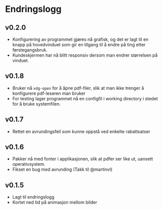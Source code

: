 # Endringslogg

## v0.2.0
- Konfigurering av programmet gjøres nå grafisk, og det er lagt til en knapp på hovedvinduet som gir en tilgang til å endre på ting etter førstegangsbruk.
- Kundeskjermen har nå blitt responsiv dersom man endrer størrelsen på vinduet.

## v0.1.8
- Bruker nå `xdg-open` for å åpne pdf-filer, slik at man ikke trenger å konfigurere pdf-leseren man bruker
- For testing lager programmet nå en configfil i working directory i stedet for å bruke systemfilen.

## v0.1.7
- Rettet en avrundingsfeil som kunne oppstå ved enkelte rabattsatser

## v0.1.6
- Pakker nå med fonter i applikasjonen, slik at pdfer ser like ut, uansett operativsystem.
- Fikset en bug med avrunding (Takk til @martinvl)


## v0.1.5
- Lagt til endringslogg
- Kortet ned tid på animasjon mellom bilder
